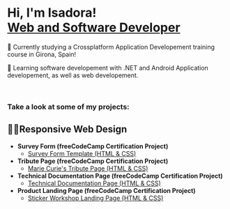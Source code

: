 <h1>Hi, I'm Isadora! <br/><a href="https://www.linkedin.com/in/isadora-dos-santos/">Web and Software Developer</a></h1>

<p>🔭 Currently studying a Crossplatform Application Developement training course in Girona, Spain!</p>
<p>🌱 Learning software developement with .NET and Android Application developement, as well as web developement.</p><br>
<h3>Take a look at some of my projects: </h3>

<h2>👨‍💻Responsive Web Design</h2>

- <b>Survey Form (freeCodeCamp Certification Project) </b>
  - [Survey Form Template (HTML & CSS)](https://github.com/codingisads/survey-form-freeCodeCamp)
- <b>Tribute Page (freeCodeCamp Certification Project) </b>
  - [Marie Curie's Tribute Page (HTML & CSS)](https://github.com/codingisads/tribute-page-freecodecamp)
- <b>Technical Documentation Page (freeCodeCamp Certification Project) </b>
  - [Technical Documentation Page (HTML & CSS)](https://github.com/codingisads/technical-documentation-page-freeCodeCamp)
- <b>Product Landing Page (freeCodeCamp Certification Project) </b>
  - [Sticker Workshop Landing Page (HTML & CSS)](https://github.com/codingisads/product-landing-page-freeCodeCamp)


<!--
**codingisads/codingisads** is a ✨ _special_ ✨ repository because its `README.md` (this file) appears on your GitHub profile.

Here are some ideas to get you started:

- 🔭 I’m currently working on ...
- 🌱 I’m currently learning ...
- 👯 I’m looking to collaborate on ...
- 🤔 I’m looking for help with ...
- 💬 Ask me about ...
- 📫 How to reach me: ...
- 😄 Pronouns: ...
- ⚡ Fun fact: ...
-->
